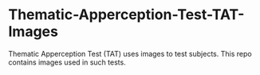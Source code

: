 # Thematic-Apperception-Test-TAT-Images
Thematic Apperception Test (TAT) uses images to test subjects. This repo contains images used in such tests.
